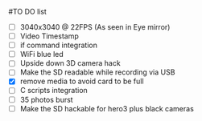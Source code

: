 #TO DO list

- [ ] 3040x3040 @ 22FPS (As seen in Eye mirror)
- [ ] Video Timestamp
- [ ] if command integration
- [ ] WiFi blue led
- [ ] Upside down 3D camera hack
- [ ] Make the SD readable while recording via USB
- [x] remove media to avoid card to be full
- [ ] C scripts integration
- [ ] 35 photos burst
- [ ] Make the SD hackable for hero3 plus black cameras
